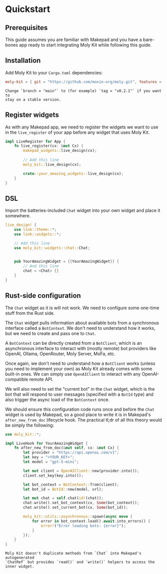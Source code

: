 # Quickstart
## Prerequisites

This guide assumes you are familiar with Makepad and you have a
bare-bones app ready to start integrating Moly Kit while following this guide.

## Installation

Add Moly Kit to your `Cargo.toml` dependencies:

```toml
moly-kit = { git = "https://github.com/moxin-org/moly.git", features = ["full"], branch = "main" }
```

```admonish tip
Change `branch = "main"` to (for example) `tag = "v0.2.1"` if you want to
stay on a stable version.
```

## Register widgets

As with any Makepad app, we need to register the widgets we want to use in the `live_register`
of your app before any widget that uses Moly Kit.

```rust
impl LiveRegister for App {
    fn live_register(cx: &mut Cx) {
        makepad_widgets::live_design(cx);
        
        // Add this line
        moly_kit::live_design(cx);

        crate::your_amazing_widgets::live_design(cx);
    }
}
```

## DSL

Import the batteries-included `Chat` widget into your own widget and place it
somewhere.

```rust
live_design! {
    use link::theme::*;
    use link::widgets::*;

    // Add this line
    use moly_kit::widgets::chat::Chat;
    

    pub YourAmazingWidget = {{YourAmazingWidget}} {
        // And this line
        chat = <Chat> {}
    }
}
```

## Rust-side configuration

The `Chat` widget as it is will not work. We need to configure some one-time stuff
from the Rust side.

The `Chat` widget pulls information about available bots from a synchronous interface
called a `BotContext`. We don't need to understand how it works, but we need to create
and pass one to `Chat`.

A `BotContext` can be directly created from a `BotClient`, which is an asynchronous
interface to interact with (mostly remote) bot providers like OpenAI, Ollama, OpenRouter,
Moly Server, MoFa, etc.

Once again, we don't need to understand how a `BotClient` works (unless you need
to implement your own) as Moly Kit already comes with some built-in ones. We can
simply use `OpenAIClient` to interact with any OpenAI-compatible remote API.

We will also need to set the "current bot" in the `Chat` widget, which is the bot
that will respond to user messages (specified with a `BotId` type) and also trigger
the async load of the `BotContext` once.

We should ensure this configuration code runs once and before the `Chat` widget
is used by Makepad, so a good place to write it is in Makepad's `after_new_from_doc`
lifecycle hook. The practical tl;dr of all this theory would be simply the following:

```rust
use moly_kit::*;

impl LiveHook for YourAmazingWidget {
    fn after_new_from_doc(&mut self, cx: &mut Cx) {
        let provider = "https://api.openai.com/v1";
        let key = "<YOUR_KEY>";
        let model = "gpt-5-mini";

        let mut client = OpenAIClient::new(provider.into());
        client.set_key(key.into());

        let bot_context = BotContext::from(client);
        let bot_id = BotId::new(model, url);

        let mut chat = self.chat(id!(chat));
        chat.write().set_bot_context(cx, Some(bot_context));
        chat.write().set_current_bot(cx, Some(bot_id));

        moly_kit::utils::asynchronous::spawn(async move {
            for error in bot_context.load().await.into_errors() {
                error!("Error loading bots: {error}");
            }
        });
    }
}
```

```admonish note
Moly Kit doesn't duplicate methods from `Chat` into Makepad's autogenerated
`ChatRef` but provides `read()` and `write()` helpers to access the inner widget.
```

